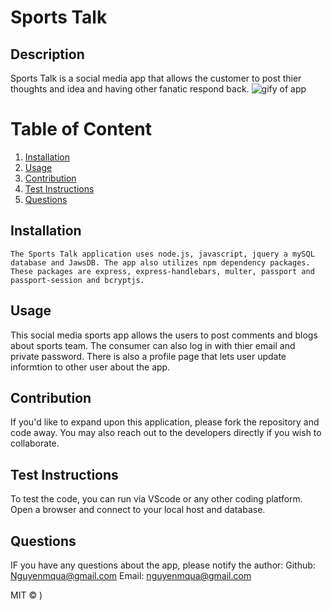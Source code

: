 # Sports Talk

  ## Description
  Sports Talk is a social media app that allows the customer to post thier thoughts and idea and having other fanatic respond back.
     ![gify of app](https://media.giphy.com/media/7iLBcLEXgYjjIAFeX4/giphy.gif)

  
  # Table of Content
  1. [Installation](#installation)
  2. [Usage](#usage)
  3. [Contribution](#contribution)
  4. [Test Instructions](#test-instructions)
  5. [Questions](#questions)

  ## Installation
    The Sports Talk application uses node.js, javascript, jquery a mySQL database and JawsDB. The app also utilizes npm dependency packages. These packages are express, express-handlebars, multer, passport and passport-session and bcryptjs. 
  
  ## Usage
   This social media sports app allows the users to post comments and blogs about sports team. The consumer can also log in with thier email and private password. There is also a profile page that lets user update informtion to other user about the app. 
  
  
  ## Contribution
  If you'd like to expand upon this application, please fork the repository and code away. You may also reach out to the developers directly if you wish to collaborate.
   
  
  ## Test Instructions
   To test the code, you can run via VScode or any other coding platform. Open a browser and connect to your local host and database.
  
  ## Questions
  IF you have any questions about the app, please notify the author:
  Github: [Nguyenmqua@gmail.com](github.com/Nguyenmqua@gmail.com)
  Email: nguyenmqua@gmail.com
  
   MIT © )